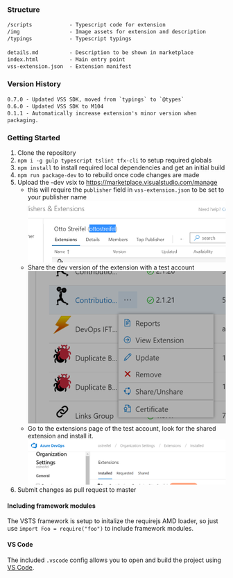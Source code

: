 ### Structure ###

```
/scripts            - Typescript code for extension
/img                - Image assets for extension and description
/typings            - Typescript typings

details.md          - Description to be shown in marketplace
index.html          - Main entry point
vss-extension.json  - Extension manifest
```

### Version History ###

```
0.7.0 - Updated VSS SDK, moved from `typings` to `@types`
0.6.0 - Updated VSS SDK to M104
0.1.1 - Automatically increase extension's minor version when packaging.
```

### Getting Started ###
1. Clone the repository
2. `npm i -g gulp typescript tslint tfx-cli` to setup required globals
3. `npm install` to install required local dependencies and get an initial build
4. `npm run package-dev` to to rebuild once code changes are made
5. Upload the -dev vsix to https://marketplace.visualstudio.com/manage
   - this will require the `publisher` field in `vss-extension.json` to be set to your publisher name
    ![publisher id](img/publisher_id.png)
   - Share the dev version of the extension with a test account
    ![share](img/share.png)
   - Go to the extensions page of the test account, look for the shared extension and install it.
    ![shared tab](img/shared_tab.png)
7. Submit changes as pull request to master

#### Including framework modules ####

The VSTS framework is setup to initalize the requirejs AMD loader, so just use `import Foo = require("foo")` to include framework modules.

#### VS Code ####

The included `.vscode` config allows you to open and build the project using [VS Code](https://code.visualstudio.com/).

